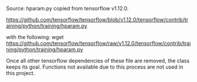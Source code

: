 Source: hparam.py copied from tensorflow v1.12.0.

https://github.com/tensorflow/tensorflow/blob/v1.12.0/tensorflow/contrib/training/python/training/hparam.py

with the following:
wget https://github.com/tensorflow/tensorflow/raw/v1.12.0/tensorflow/contrib/training/python/training/hparam.py

Once all other tensorflow dependencies of these file are removed, the class keeps its goal. Functions not available due to this process are not used in this project.
